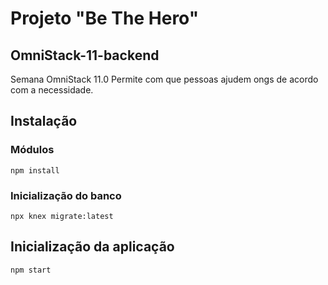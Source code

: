 # Projeto "Be The Hero"


## OmniStack-11-backend
Semana OmniStack 11.0
Permite com que pessoas ajudem ongs de acordo com a necessidade.

## Instalação

### Módulos
```
npm install
```
### Inicialização do banco
```
npx knex migrate:latest
```

## Inicialização da aplicação
```
npm start
```
